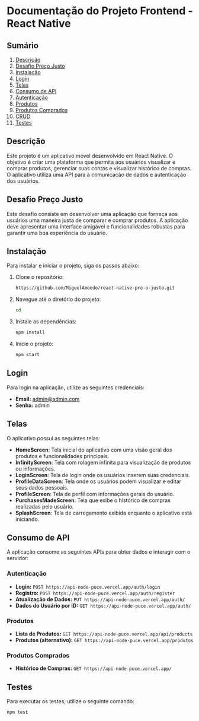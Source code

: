 

# Documentação do Projeto Frontend - React Native

## Sumário

1. [Descrição](#descrição)
2. [Desafio Preço Justo](#desafio-preço-justo)
3. [Instalação](#instalação)
4. [Login](#login)
5. [Telas](#telas)
6. [Consumo de API](#consumo-de-api)
7. [Autenticação](#autenticação)
8. [Produtos](#produtos)
9. [Produtos Comprados](#produtos-comprados)
10. [CRUD](#crud)
11. [Testes](#testes)

## Descrição

Este projeto é um aplicativo móvel desenvolvido em React Native. O objetivo é criar uma plataforma que permita aos usuários visualizar e comprar produtos, gerenciar suas contas e visualizar histórico de compras. O aplicativo utiliza uma API para a comunicação de dados e autenticação dos usuários.

## Desafio Preço Justo

Este desafio consiste em desenvolver uma aplicação que forneça aos usuários uma maneira justa de comparar e comprar produtos. A aplicação deve apresentar uma interface amigável e funcionalidades robustas para garantir uma boa experiência do usuário.

## Instalação

Para instalar e iniciar o projeto, siga os passos abaixo:

1. Clone o repositório:
   ```bash
   https://github.com/MiguelAmoedo/react-native-pre-o-justo.git
   ```

2. Navegue até o diretório do projeto:
   ```bash
   cd 
   ```

3. Instale as dependências:
   ```bash
   npm install
   ```

4. Inicie o projeto:
   ```bash
   npm start
   ```

## Login

Para login na aplicação, utilize as seguintes credenciais:
- **Email:** admin@admin.com
- **Senha:** admin

## Telas

O aplicativo possui as seguintes telas:

- **HomeScreen**: Tela inicial do aplicativo com uma visão geral dos produtos e funcionalidades principais.
- **InfinityScreen**: Tela com rolagem infinita para visualização de produtos ou informações.
- **LoginScreen**: Tela de login onde os usuários inserem suas credenciais.
- **ProfileDataScreen**: Tela onde os usuários podem visualizar e editar seus dados pessoais.
- **ProfileScreen**: Tela de perfil com informações gerais do usuário.
- **PurchasesMadeScreen**: Tela que exibe o histórico de compras realizadas pelo usuário.
- **SplashScreen**: Tela de carregamento exibida enquanto o aplicativo está iniciando.

## Consumo de API

A aplicação consome as seguintes APIs para obter dados e interagir com o servidor:

### Autenticação

- **Login:** `POST https://api-node-puce.vercel.app/auth/login`
- **Registro:** `POST https://api-node-puce.vercel.app/auth/register`
- **Atualização de Dados:** `PUT https://api-node-puce.vercel.app/auth/`
- **Dados do Usuário por ID:** `GET https://api-node-puce.vercel.app/auth/`

### Produtos

- **Lista de Produtos:** `GET https://api-node-puce.vercel.app/api/products`
- **Produtos (alternativo):** `GET https://api-node-puce.vercel.app/produtos`

### Produtos Comprados

- **Histórico de Compras:** `GET https://api-node-puce.vercel.app/`


## Testes

Para executar os testes, utilize o seguinte comando:

```bash
npm test
```

